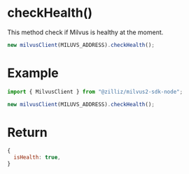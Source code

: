 # checkHealth()

This method check if Milvus is healthy at the moment.

```javascript
new milvusClient(MILUVS_ADDRESS).checkHealth();
```

# Example

```javascript
import { MilvusClient } from "@zilliz/milvus2-sdk-node";

new milvusClient(MILUVS_ADDRESS).checkHealth();
```

# Return

```javascript
{
  isHealth: true,
}
```

